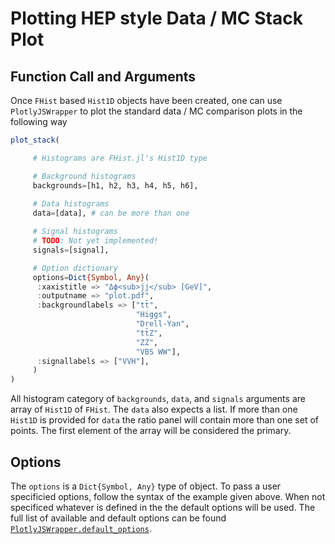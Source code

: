 # Plotting HEP style Data / MC Stack Plot

## Function Call and Arguments

Once `FHist` based `Hist1D` objects have been created, one can use `PlotlyJSWrapper` to plot the standard data / MC comparison plots in the following way

```julia
plot_stack(

     # Histograms are FHist.jl's Hist1D type

     # Background histograms
     backgrounds=[h1, h2, h3, h4, h5, h6],
     
     # Data histograms
     data=[data], # can be more than one

     # Signal histograms
     # TODO: Not yet implemented!
     signals=[signal],

     # Option dictionary
     options=Dict{Symbol, Any}(
      :xaxistitle => "Δϕ<sub>jj</sub> [GeV]",
      :outputname => "plot.pdf",
      :backgroundlabels => ["tt̄",
                            "Higgs",
                            "Drell-Yan",
                            "tt̄Z",
                            "ZZ",
                            "VBS WW"],
      :signallabels => ["VVH"],
     )
)
```

All histogram category of `backgrounds`, `data`, and `signals` arguments are array of `Hist1D` of `FHist`.
The `data` also expects a list.
If more than one `Hist1D` is provided for `data` the ratio panel will contain more than one set of points.
The first element of the array will be considered the primary.

## Options

The `options` is a `Dict{Symbol, Any}` type of object.
To pass a user specificied options, follow the syntax of the example given above.
When not specificed whatever is defined in the the default options will be used.
The full list of available and default options can be found [`PlotlyJSWrapper.default_options`](@ref).
